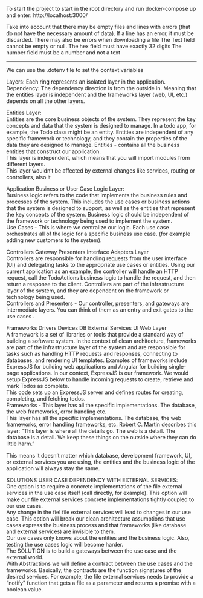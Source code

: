 To start the project to start in the root directory and run
docker-compose up
and enter:
http://localhost:3000/

Take into account that there may be empty files and lines with errors (that do not have the necessary amount of data).
If a line has an error, it must be discarded.
There may also be errors when downloading a file
The Text field cannot be empty or null.
The hex field must have exactly 32 digits
The number field must be a number and not a text

------------------------------------------------------------------------
We can use the .dotenv file to set the context variables

Layers: Each ring represents an isolated layer in the application.  
Dependency: The dependency direction is from the outside in. Meaning
that the entities layer is independent and the frameworks layer (web,
UI, etc.) depends on all the other layers.

Entities Layer:  
Entities are the core business objects of the system. They represent the
key concepts and data that the system is designed to manage. In a todo
app, for example, the Todo class might be an entity. Entities are
independent of any specific framework or technology, and they contain
the properties of the data they are designed to manage. Entities -
contains all the business entities that construct our application.  
This layer is independent, which means that you will import modules from
different layers.  
This layer wouldn’t be affected by external changes like services,
routing or controllers, also it

Application Business or User Case Logic Layer:  
Business logic refers to the code that implements the business rules and
processes of the system. This includes the use cases or business actions
that the system is designed to support, as well as the entities that
represent the key concepts of the system. Business logic should be
independent of the framework or technology being used to implement the
system.  
Use Cases - This is where we centralize our logic. Each use case
orchestrates all of the logic for a specific business use case. (for
example adding new customers to the system).

Controllers Gateway Presenters Interface Adapters Layer  
Controllers are responsible for handling requests from the user
interface (UI) and delegating tasks to the appropriate use cases or
entities. Using our current application as an example, the controller
will handle an HTTP request, call the TodoActions business logic to
handle the request, and then return a response to the client.
Controllers are part of the infrastructure layer of the system, and they
are dependent on the framework or technology being used.  
Controllers and Presenters - Our controller, presenters, and gateways
are intermediate layers. You can think of them as an entry and exit
gates to the use cases .

Frameworks Drivers Devices DB External Services UI Web Layer  
A framework is a set of libraries or tools that provide a standard way
of building a software system. In the context of clean architecture,
frameworks are part of the infrastructure layer of the system and are
responsible for tasks such as handling HTTP requests and responses,
connecting to databases, and rendering UI templates. Examples of
frameworks include ExpressJS for building web applications and Angular
for building single-page applications. In our context, ExpressJS is our
framework. We would setup ExpressJS below to handle incoming requests to
create, retrieve and mark Todos as complete.  
This code sets up an ExpressJS server and defines routes for creating,
completing, and fetching todos.  
Frameworks - This layer has all the specific implementations. The
database, the web frameworks, error handling etc.  
This layer has all the specific implementations. The database, the web
frameworks, error handling frameworks, etc. Robert C. Martin describes
this layer: “This layer is where all the details go. The web is a
detail. The database is a detail. We keep these things on the outside
where they can do little harm.”

This means it doesn’t matter which database, development framework, UI,
or external services you are using, the entities and the business logic
of the application will always stay the same.

SOLUTIONS USER CASE DEPENDENCY WITH EXTERNAL SERVICES:  
One option is to require a concrete implementations of the file external
services in the use case itself (call directly, for example). This
option will make our file external services concrete implementations
tightly coupled to our use cases.  
Any change in the fiel file external services will lead to changes in
our use case. This option will break our clean architecture assumptions
that use cases express the business process and that frameworks (like
database and external services) are invisible to them.  
Our use cases only knows about the entities and the business logic.
Also, testing the use cases logic will become harder.  
The SOLUTION is to build a gateways between the use case and the
external world.  
With Abstractions we will define a contract between the use cases and
the frameworks. Basically, the contracts are the function signatures of
the desired services. For example, the file external services needs to
provide a “notify” function that gets a file as a parameter and returns
a promise with a boolean value.
